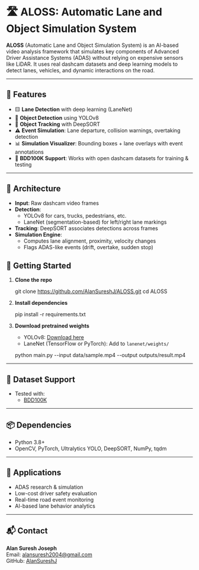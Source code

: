 # 🛣️ ALOSS: Automatic Lane and Object Simulation System

**ALOSS** (Automatic Lane and Object Simulation System) is an AI-based video analysis framework that simulates key components of Advanced Driver Assistance Systems (ADAS) without relying on expensive sensors like LiDAR. It uses real dashcam datasets and deep learning models to detect lanes, vehicles, and dynamic interactions on the road.

---

## 🔧 Features

- 🟨 **Lane Detection** with deep learning (LaneNet)
- 🚗 **Object Detection** using YOLOv8
- 🔄 **Object Tracking** with DeepSORT
- ⚠️ **Event Simulation**: Lane departure, collision warnings, overtaking detection
- 📊 **Simulation Visualizer**: Bounding boxes + lane overlays with event annotations
- 🎥 **BDD100K Support**: Works with open dashcam datasets for training & testing

---

## 🧠 Architecture

- **Input**: Raw dashcam video frames
- **Detection**:
  - YOLOv8 for cars, trucks, pedestrians, etc.
  - LaneNet (segmentation-based) for left/right lane markings
- **Tracking**: DeepSORT associates detections across frames
- **Simulation Engine**:
  - Computes lane alignment, proximity, velocity changes
  - Flags ADAS-like events (drift, overtake, sudden stop)



## 🚀 Getting Started

1. **Clone the repo**
  
   git clone https://github.com/AlanSureshJ/ALOSS.git
   cd ALOSS
 

2. **Install dependencies**

   pip install -r requirements.txt
 

3. **Download pretrained weights**
   - YOLOv8: [Download here](https://github.com/ultralytics/ultralytics)
   - LaneNet (TensorFlow or PyTorch): Add to `lanenet/weights/`


   python main.py --input data/sample.mp4 --output outputs/result.mp4


---

## 🧪 Dataset Support

- Tested with:
  - [BDD100K](https://bdd-data.berkeley.edu/)

---

## 📦 Dependencies

- Python 3.8+
- OpenCV, PyTorch, Ultralytics YOLO, DeepSORT, NumPy, tqdm

---

## 🎯 Applications

- ADAS research & simulation
- Low-cost driver safety evaluation
- Real-time road event monitoring
- AI-based lane behavior analytics

---



## 📬 Contact

**Alan Suresh Joseph**  
Email: alansuresh2004@gmail.com  
GitHub: [AlanSureshJ](https://github.com/AlanSureshJ)

 
 

